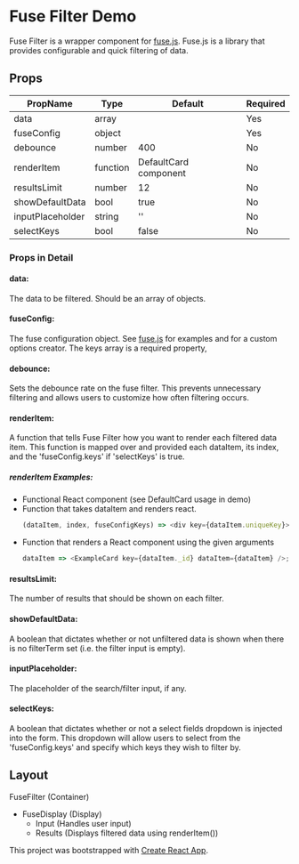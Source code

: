 # Fuse Filter Demo

Fuse Filter is a wrapper component for [fuse.js](http://fusejs.io/ "Fuse.js").
Fuse.js is a library that provides configurable and quick filtering of data.


## Props

| PropName               | Type                                 | Default                              | Required |
| ---------------------- | ------------------------------------ | ------------------------------------ | -------- |
| data                   | array                                |                                      | Yes      |
| fuseConfig             | object                               |                                      | Yes      |
| debounce               | number                               | 400                                  | No       |
| renderItem             | function                             | DefaultCard component                | No       |
| resultsLimit           | number                               | 12                                   | No       |
| showDefaultData        | bool                                 | true                                 | No       |
| inputPlaceholder       | string                               | ''                                   | No       |
| selectKeys             | bool                                 | false                                | No       |


### Props in Detail

#### data:
The data to be filtered. Should be an array of objects.

#### fuseConfig:
The fuse configuration object. See [fuse.js](http://fusejs.io/) for
examples and for a custom options creator. The keys array is a required
property,

#### debounce:
Sets the debounce rate on the fuse filter. This prevents unnecessary
filtering and allows users to customize how often filtering occurs.

#### renderItem:
A function that tells Fuse Filter how you want to render each
filtered data item. This function is mapped over and provided each dataItem, its
index, and the 'fuseConfig.keys' if 'selectKeys' is true.

##### renderItem Examples:
- Functional React component (see DefaultCard usage in demo)
- Function that takes dataItem and renders react.
  ```javascript
  (dataItem, index, fuseConfigKeys) => <div key={dataItem.uniqueKey}>{dataItem.value}</div>;
  ```
- Function that renders a React component using the given arguments
  ```javascript
  dataItem => <ExampleCard key={dataItem._id} dataItem={dataItem} />;
  ```

#### resultsLimit:
The number of results that should be shown on each filter.

#### showDefaultData:
A boolean that dictates whether or not unfiltered data is shown
when there is no filterTerm set (i.e. the filter input is empty).

#### inputPlaceholder:
The placeholder of the search/filter input, if any.

#### selectKeys:
A boolean that dictates whether or not a select fields dropdown is injected into
the form. This dropdown will allow users to select from the 'fuseConfig.keys' and
specify which keys they wish to filter by.


## Layout

FuseFilter (Container)
- FuseDisplay (Display)
  - Input  (Handles user input)
  - Results (Displays filtered data using renderItem())


This project was bootstrapped with [Create React App](https://github.com/facebookincubator/create-react-app).
